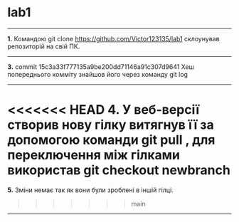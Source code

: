 # lab1
***
**1.** Командою git clone https://github.com/Victor123135/lab1 склоунував репозиторій на свій ПК.
***
**3.** commit 15c3a33f777135a9be200dd71146a91c307d9641 Хеш попереднього комміту знайшов його через команду git log
***
<<<<<<< HEAD
**4.** У веб-версії створив нову гілку витягнув її за допомогою команди git pull , для переключення між гілками використав git checkout newbranch
=======
**5.** Зміни немає так як вони були зроблені в іншій гілці.
>>>>>>> main
***